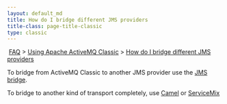 ```yaml
---
layout: default_md
title: How do I bridge different JMS providers 
title-class: page-title-classic
type: classic
---
```


 [FAQ](faq) > [Using Apache ActiveMQ Classic](using-apache-activemq-classic) > [How do I bridge different JMS providers](how-do-i-bridge-different-jms-providers)


To bridge from ActiveMQ Classic to another JMS provider use the [JMS bridge](jms-to-jms-bridge).

To bridge to another kind of transport completely, use [Camel](http://camel.apache.org) or [ServiceMix](http://servicemix.apache.org)

